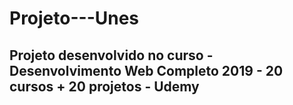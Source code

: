 # Projeto---Unes
## Projeto desenvolvido no curso - Desenvolvimento Web Completo 2019 - 20 cursos + 20 projetos - Udemy
